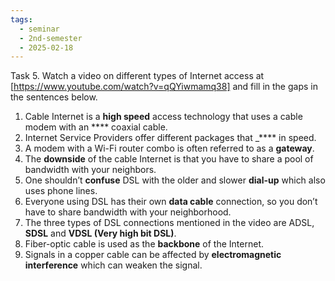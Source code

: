 ```yaml
---
tags:
  - seminar
  - 2nd-semester
  - 2025-02-18
---
```


Task 5. Watch a video on different types of Internet access at
[https://www.youtube.com/watch?v=qQYiwmamq38] and fill in the gaps in the
sentences below.
1. Cable Internet is a **high speed** access technology that uses a cable modem with an **** coaxial cable.
2. Internet Service Providers offer different packages that _**** in speed.
3. A modem with a Wi-Fi router combo is often referred to as a **gateway**.
4. The **downside** of the cable Internet is that you have to share a pool of bandwidth with
your neighbors.
5. One shouldn’t **confuse** DSL with the older and slower **dial-up** which also uses phone lines.
6. Everyone using DSL has their own **data cable** connection, so you don’t have to share bandwidth with your neighborhood.
7. The three types of DSL connections mentioned in the video are ADSL, **SDSL** and **VDSL (Very high bit DSL)**.
8. Fiber-optic cable is used as the **backbone** of the Internet.
9. Signals in a copper cable can be affected by **electromagnetic interference** which can
weaken the signal. 